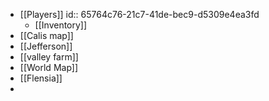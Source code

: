 - [[Players]]
  id:: 65764c76-21c7-41de-bec9-d5309e4ea3fd
	- [[Inventory]]
- [[Calis map]]
- [[Jefferson]]
- [[valley farm]]
- [[World Map]]
- [[Flensia]]
-